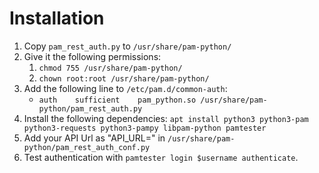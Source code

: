 # Installation

1. Copy `pam_rest_auth.py` to `/usr/share/pam-python/`
2. Give it the following permissions:
   1. `chmod 755 /usr/share/pam-python/`
   2. `chown root:root /usr/share/pam-python/`
3. Add the following line to `/etc/pam.d/common-auth`:
   * `auth    sufficient    pam_python.so /usr/share/pam-python/pam_rest_auth.py`
4. Install the following dependencies:
   ```apt install python3 python3-pam python3-requests python3-pampy libpam-python pamtester```
5. Add your API Url as "API_URL=<your-api-url>" in `/usr/share/pam-python/pam_rest_auth_conf.py`
6. Test authentication with `pamtester login $username authenticate`.